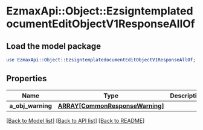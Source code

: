# EzmaxApi::Object::EzsigntemplatedocumentEditObjectV1ResponseAllOf

## Load the model package
```perl
use EzmaxApi::Object::EzsigntemplatedocumentEditObjectV1ResponseAllOf;
```

## Properties
Name | Type | Description | Notes
------------ | ------------- | ------------- | -------------
**a_obj_warning** | [**ARRAY[CommonResponseWarning]**](CommonResponseWarning.md) |  | [optional] 

[[Back to Model list]](../README.md#documentation-for-models) [[Back to API list]](../README.md#documentation-for-api-endpoints) [[Back to README]](../README.md)



